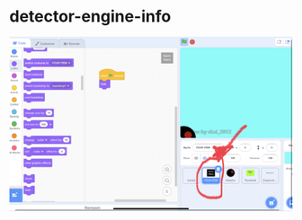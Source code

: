 # detector-engine-info
<pics>
<img src = https://github.com/Skai-2012/detector-engine-info/blob/main/757C8767-0574-4E6F-86EE-102C4BFF09D8.jpeg>
